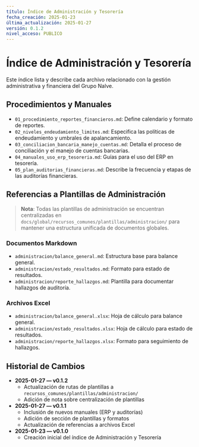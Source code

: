 ```yaml
---
título: Índice de Administración y Tesorería
fecha_creación: 2025-01-23
última_actualización: 2025-01-27
versión: 0.1.2
nivel_acceso: PUBLICO
---
```


# Índice de Administración y Tesorería

Este índice lista y describe cada archivo relacionado con la gestión administrativa y financiera del Grupo Nalve.

## Procedimientos y Manuales

- `01_procedimiento_reportes_financieros.md`: Define calendario y formato de reportes.
- `02_niveles_endeudamiento_limites.md`: Especifica las políticas de endeudamiento y umbrales de apalancamiento.
- `03_conciliacion_bancaria_manejo_cuentas.md`: Detalla el proceso de conciliación y el manejo de cuentas bancarias.
- `04_manuales_uso_erp_tesoreria.md`: Guías para el uso del ERP en tesorería.
- `05_plan_auditorias_financieras.md`: Describe la frecuencia y etapas de las auditorías financieras.

## Referencias a Plantillas de Administración

> **Nota**: Todas las plantillas de administración se encuentran centralizadas en `docs/global/recursos_comunes/plantillas/administracion/` para mantener una estructura unificada de documentos globales.

### Documentos Markdown
- `administracion/balance_general.md`: Estructura base para balance general.
- `administracion/estado_resultados.md`: Formato para estado de resultados.
- `administracion/reporte_hallazgos.md`: Plantilla para documentar hallazgos de auditoría.

### Archivos Excel
- `administracion/balance_general.xlsx`: Hoja de cálculo para balance general.
- `administracion/estado_resultados.xlsx`: Hoja de cálculo para estado de resultados.
- `administracion/reporte_hallazgos.xlsx`: Formato para seguimiento de hallazgos.

## Historial de Cambios
- **2025-01-27 — v0.1.2**
  - Actualización de rutas de plantillas a `recursos_comunes/plantillas/administracion/`
  - Adición de nota sobre centralización de plantillas
- **2025-01-27 — v0.1.1**
  - Inclusión de nuevos manuales (ERP y auditorías)
  - Adición de sección de plantillas y formatos
  - Actualización de referencias a archivos Excel
- **2025-01-23 — v0.1.0**
  - Creación inicial del índice de Administración y Tesorería 